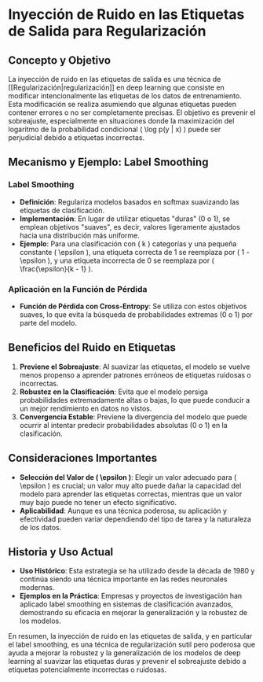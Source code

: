 # Inyección de Ruido en las Etiquetas de Salida para Regularización

## Concepto y Objetivo

La inyección de ruido en las etiquetas de salida es una técnica de [[Regularización|regularización]] en deep learning que consiste en modificar intencionalmente las etiquetas de los datos de entrenamiento. Esta modificación se realiza asumiendo que algunas etiquetas pueden contener errores o no ser completamente precisas. El objetivo es prevenir el sobreajuste, especialmente en situaciones donde la maximización del logaritmo de la probabilidad condicional \( \log p(y | x) \) puede ser perjudicial debido a etiquetas incorrectas.

## Mecanismo y Ejemplo: Label Smoothing

### Label Smoothing

- **Definición**: Regulariza modelos basados en softmax suavizando las etiquetas de clasificación.
- **Implementación**: En lugar de utilizar etiquetas "duras" (0 o 1), se emplean objetivos "suaves", es decir, valores ligeramente ajustados hacia una distribución más uniforme.
- **Ejemplo**: Para una clasificación con \( k \) categorías y una pequeña constante \( \epsilon \), una etiqueta correcta de 1 se reemplaza por \( 1 - \epsilon \), y una etiqueta incorrecta de 0 se reemplaza por \( \frac{\epsilon}{k - 1} \).

### Aplicación en la Función de Pérdida

- **Función de Pérdida con Cross-Entropy**: Se utiliza con estos objetivos suaves, lo que evita la búsqueda de probabilidades extremas (0 o 1) por parte del modelo.

## Beneficios del Ruido en Etiquetas

1. **Previene el Sobreajuste**: Al suavizar las etiquetas, el modelo se vuelve menos propenso a aprender patrones erróneos de etiquetas ruidosas o incorrectas.
2. **Robustez en la Clasificación**: Evita que el modelo persiga probabilidades extremadamente altas o bajas, lo que puede conducir a un mejor rendimiento en datos no vistos.
3. **Convergencia Estable**: Previene la divergencia del modelo que puede ocurrir al intentar predecir probabilidades absolutas (0 o 1) en la clasificación.

## Consideraciones Importantes

- **Selección del Valor de \( \epsilon \)**: Elegir un valor adecuado para \( \epsilon \) es crucial; un valor muy alto puede dañar la capacidad del modelo para aprender las etiquetas correctas, mientras que un valor muy bajo puede no tener un efecto significativo.
- **Aplicabilidad**: Aunque es una técnica poderosa, su aplicación y efectividad pueden variar dependiendo del tipo de tarea y la naturaleza de los datos.

## Historia y Uso Actual

- **Uso Histórico**: Esta estrategia se ha utilizado desde la década de 1980 y continúa siendo una técnica importante en las redes neuronales modernas.
- **Ejemplos en la Práctica**: Empresas y proyectos de investigación han aplicado label smoothing en sistemas de clasificación avanzados, demostrando su eficacia en mejorar la generalización y la robustez de los modelos.

En resumen, la inyección de ruido en las etiquetas de salida, y en particular el label smoothing, es una técnica de regularización sutil pero poderosa que ayuda a mejorar la robustez y la generalización de los modelos de deep learning al suavizar las etiquetas duras y prevenir el sobreajuste debido a etiquetas potencialmente incorrectas o ruidosas.
